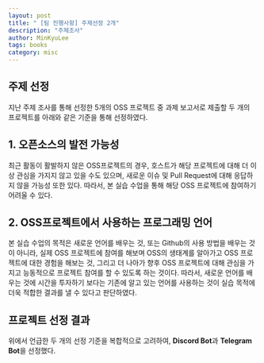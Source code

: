 ```yaml
---
layout: post
title: " [팀 진행사항] 주제선정 2개"
description: "주제조사"
author: MinKyuLee
tags: books
category: misc
---
```

## 주제 선정

지난 주제 조사를 통해 선정한 5개의 OSS 프로젝트 중 과제 보고서로 제출할 두 개의 프로젝트를 아래와 같은 기준을 통해 선정하였다.

## 1. 오픈소스의 발전 가능성
최근 활동이 활발하지 않은 OSS프로젝트의 경우, 호스트가 해당 프로젝트에 대해 더 이상 관심을 가지지 않고 있을 수도 있으며, 새로운 이슈 및 Pull Request에 대해 응답하지 않을 가능성 또한 있다. 따라서, 본 실습 수업을 통해 해당 OSS 프로젝트에 참여하기 어려울 수 있다.

## 2. OSS프로젝트에서 사용하는 프로그래밍 언어
본 실습 수업의 목적은 새로운 언어를 배우는 것, 또는 Github의 사용 방법을 배우는 것이 아니라, 실제 OSS 프로젝트에 참여를 해보며 OSS의 생태계를 알아가고 OSS 프로젝트에 대한 경험을 해보는 것, 그리고 더 나아가 향후 OSS 프로젝트에 대해 관심을 가지고 능동적으로 프로젝트 참여를 할 수 있도록 하는 것이다. 따라서, 새로운 언어를 배우는 것에 시간을 투자하기 보다는 기존에 알고 있는 언어를 사용하는 것이 실습 목적에 더욱 적합한 결과를 낼 수 있다고 판단하였다.

## 프로젝트 선정 결과
위에서 언급한 두 개의 선정 기준을 복합적으로 고려하여, <strong> Discord Bot</strong>과 <strong>Telegram Bot</strong>을 선정했다.
